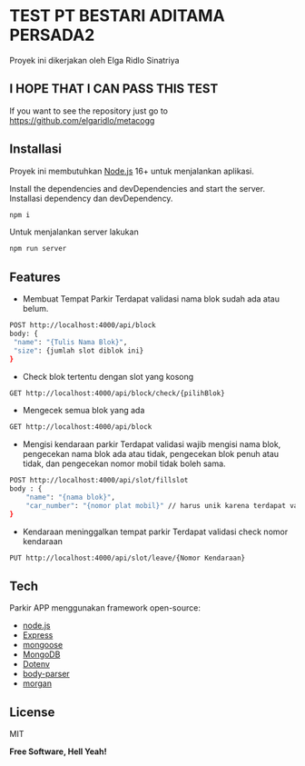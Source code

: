 # TEST PT BESTARI ADITAMA PERSADA2

Proyek ini dikerjakan oleh Elga Ridlo Sinatriya

## I HOPE THAT I CAN PASS THIS TEST

If you want to see the repository just go to https://github.com/elgaridlo/metacogg

## Installasi

Proyek ini membutuhkan [Node.js](https://nodejs.org/) 16+ untuk menjalankan aplikasi.

Install the dependencies and devDependencies and start the server.
Installasi dependency dan devDependency.

```sh
npm i
```
Untuk menjalankan server lakukan

```sh
npm run server
```
## Features

- Membuat Tempat Parkir
Terdapat validasi nama blok sudah ada atau belum.
```sh
POST http://localhost:4000/api/block
body: {
 "name": "{Tulis Nama Blok}",
 "size": {jumlah slot diblok ini}
}
```
- Check blok tertentu dengan slot yang kosong
```sh
GET http://localhost:4000/api/block/check/{pilihBlok}
```
- Mengecek semua blok yang ada
```sh
GET http://localhost:4000/api/block
```
- Mengisi kendaraan parkir
Terdapat validasi wajib mengisi nama blok, pengecekan nama blok ada atau tidak, pengecekan blok penuh atau tidak, dan pengecekan nomor mobil tidak boleh sama.
```sh
POST http://localhost:4000/api/slot/fillslot
body : {
    "name": "{nama blok}", 
    "car_number": "{nomor plat mobil}" // harus unik karena terdapat validasi
}
```
- Kendaraan meninggalkan tempat parkir
Terdapat validasi check nomor kendaraan
```sh
PUT http://localhost:4000/api/slot/leave/{Nomor Kendaraan}
```
## Tech

Parkir APP menggunakan framework open-source:

- [node.js]
- [Express]
- [mongoose](https://mongoosejs.com/)
- [MongoDB](https://www.mongodb.com/)
- [Dotenv](https://www.npmjs.com/package/dotenv)
- [body-parser](https://www.npmjs.com/package/body-parser)
- [morgan](https://www.npmjs.com/package/morgan)

## License

MIT

**Free Software, Hell Yeah!**

[//]: # (These are reference links used in the body of this note and get stripped out when the markdown processor does its job. There is no need to format nicely because it shouldn't be seen. Thanks SO - http://stackoverflow.com/questions/4823468/store-comments-in-markdown-syntax)

   [node.js]: <http://nodejs.org>
   [express]: <http://expressjs.com>


